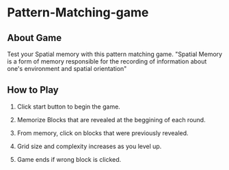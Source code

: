# Pattern-Matching-game
## About Game
Test your Spatial memory with this pattern matching game.
"Spatial Memory is a form of memory responsible for the recording of information about one's environment and spatial orientation"

## How to Play
1. Click start button to begin the game.

2. Memorize Blocks that are revealed at the beggining of each round.

3. From memory, click on blocks that were previously revealed.

4. Grid size and complexity increases as you level up.

5. Game ends if wrong block is clicked.
